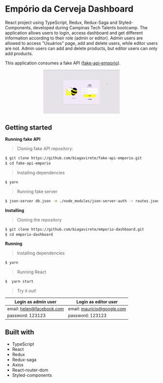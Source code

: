 # Empório da Cerveja Dashboard

React project using TypeScript, Redux, Redux-Saga and Styled-Components, developed during Campinas Tech Talents bootcamp.
The application allows users to login, access dashboard and get different information according to their role (admin or editor).
Admin users are allowed to access "Usuários" page, add and delete users, while editor users are not. Admin users can add and delete products, but editor users can only add products. 

This application consumes a fake API (<a href="https://github.com/biagavirete/fake-api-emporio">fake-api-emporio</a>).

<p align="center"><img src="https://github.com/biagavirete/emporio-dashboard/blob/master/src/assets/gif-emporio-dashboard.gif" width="50%"></p>

## Getting started

**Running fake API**

> Cloning fake API repository:

```bash
$ git clone https://github.com/biagavirete/fake-api-emporio.git
$ cd fake-api-emporio
```

> Installing dependencies

```bash
$ yarn
```

> Running fake server

```bash
$ json-server db.json -m ./node_modules/json-server-auth -r routes.json --port 4000
```

**Installing**
> Cloning the repository

```bash
$ git clone https://github.com/biagavirete/emporio-dashboard.git
$ cd emporio-dashboard
```

**Running**
> Installing dependencies

```bash
$ yarn
```

> Running React

```bash
$  yarn start
```

> Try it out!

Login as admin user | Login as editor user
------------ | -------------
email: helen@facebook.com | email: mauricio@google.com
password: 123123| password: 123123


## Built with

* TypeScript
* React
* Redux
* Redux-saga
* Axios
* React-router-dom
* Styled-components

